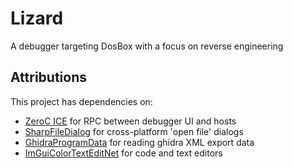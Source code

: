 # Lizard
A debugger targeting DosBox with a focus on reverse engineering

## Attributions

This project has dependencies on:
- [ZeroC ICE](https://github.com/zeroc-ice/ice) for RPC between debugger UI and hosts
- [SharpFileDialog](https://github.com/feliwir/SharpFileDialog) for cross-platform 'open file' dialogs
- [GhidraProgramData](https://github.com/csinkers/GhidraProgramData) for reading ghidra XML export data
- [ImGuiColorTextEditNet](https://github.com/csinkers/ImGuiColorTextEditNet) for code and text editors

